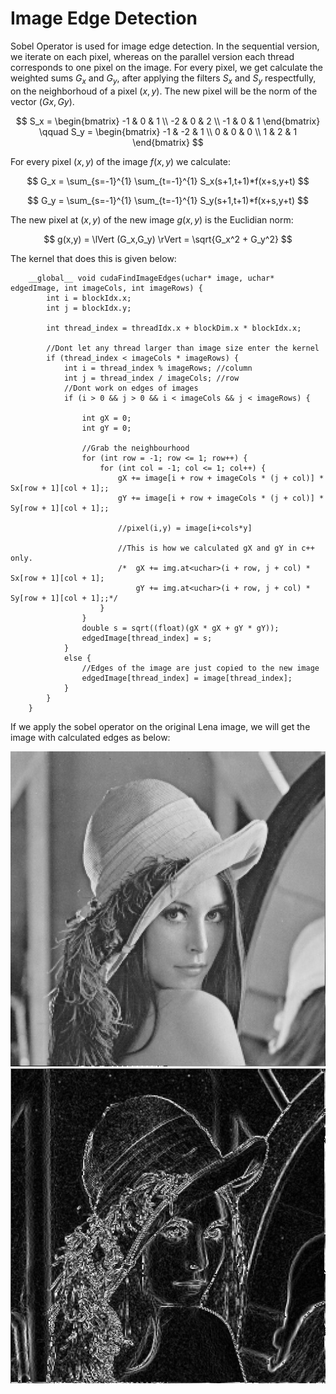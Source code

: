 # Image Edge Detection 

Sobel Operator is used for image edge detection. In the sequential version, we iterate on each pixel, whereas on the parallel version each thread corresponds to one pixel on the image. For every pixel, we get calculate the weighted sums $G_x$ and $G_y$, after applying the filters $S_x$ and $S_y$ respectfully, on the neighborhoud of a pixel $(x,y)$. The new pixel will be the norm of the vector $(Gx,Gy)$.

$$
S_x = \begin{bmatrix}
-1 & 0 & 1 \\
-2 & 0 & 2 \\
-1 & 0 & 1
\end{bmatrix} \qquad
S_y = \begin{bmatrix}
-1 & -2 & 1 \\
 0 & 0 & 0 \\
 1 & 2 & 1
\end{bmatrix}
$$

For every pixel $(x,y)$ of the image $f(x,y)$  we calculate:

$$ G_x = \sum_{s=-1}^{1} \sum_{t=-1}^{1} S_x(s+1,t+1)*f(x+s,y+t) $$ 

$$ G_y = \sum_{s=-1}^{1} \sum_{t=-1}^{1} S_y(s+1,t+1)*f(x+s,y+t) $$ 

The new pixel at $(x,y)$ of the new image $g(x,y)$ is the Euclidian norm:

$$ g(x,y) = \lVert (G_x,G_y) \rVert = \sqrt{G_x^2 + G_y^2} $$

The kernel that does this is given below:

```
	__global__ void cudaFindImageEdges(uchar* image, uchar* edgedImage, int imageCols, int imageRows) {
		int i = blockIdx.x;
		int j = blockIdx.y;

		int thread_index = threadIdx.x + blockDim.x * blockIdx.x;

		//Dont let any thread larger than image size enter the kernel
		if (thread_index < imageCols * imageRows) {
			int i = thread_index % imageRows; //column
			int j = thread_index / imageCols; //row
			//Dont work on edges of images
			if (i > 0 && j > 0 && i < imageCols && j < imageRows) {

				int gX = 0;
				int gY = 0;

				//Grab the neighbourhood
				for (int row = -1; row <= 1; row++) {
					for (int col = -1; col <= 1; col++) {
						gX += image[i + row + imageCols * (j + col)] * Sx[row + 1][col + 1];;
						gY += image[i + row + imageCols * (j + col)] * Sy[row + 1][col + 1];;

						//pixel(i,y) = image[i+cols*y]
					
						//This is how we calculated gX and gY in c++ only.
						/*	gX += img.at<uchar>(i + row, j + col) * Sx[row + 1][col + 1];
							gY += img.at<uchar>(i + row, j + col) * Sy[row + 1][col + 1];;*/
					}
				}
				double s = sqrt((float)(gX * gX + gY * gY));
				edgedImage[thread_index] = s;
			}
			else {
				//Edges of the image are just copied to the new image
				edgedImage[thread_index] = image[thread_index];
			}
		}
	}
```

If we apply the sobel operator on the original Lena image, we will get the image with calculated edges as below:

<div>
 <img src = "readMeImages/lena.jpg">
  <img src = "readMeImages/lena_edges.jpg">
</div>


